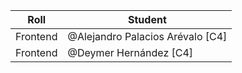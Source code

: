 | Roll | Student |
| ------ | ------ |
| Frontend | @Alejandro Palacios Arévalo [C4]
| Frontend | @Deymer Hernández [C4]
